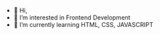 - 👋 Hi, 
- 👀 I’m interested in Frontend Development
- 🌱 I’m currently learning HTML, CSS, JAVASCRIPT



